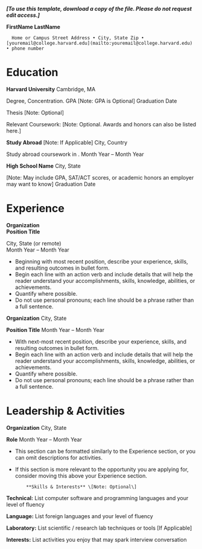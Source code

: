 ***\[To use this template, download a copy of the file. Please do not request edit access.\]***

**FirstName LastName**

      Home or Campus Street Address • City, State Zip • [youremail@college.harvard.edu](mailto:youremail@college.harvard.edu) • phone number

# **Education**

**Harvard University**	Cambridge, MA

Degree, Concentration. GPA \[Note: GPA is Optional\]                                                                                              Graduation Date 

Thesis \[Note: Optional\]

Relevant Coursework: \[Note: Optional. Awards and honors can also be listed here.\]

**Study Abroad** \[Note: If Applicable\]	 City, Country

Study abroad coursework in 	.	Month Year – Month Year

**High School Name**	 City, State

\[Note: May include GPA, SAT/ACT scores, or academic honors an employer may want to know\]	 Graduation Date

# 

# **Experience**

**Organization**  
**Position Title**

City, State (or remote)  
Month Year – Month Year

* Beginning with most recent position, describe your experience, skills, and resulting outcomes in bullet form.  
* Begin each line with an action verb and include details that will help the reader understand your accomplishments, skills, knowledge, abilities, or achievements.  
* Quantify where possible.  
* Do not use personal pronouns; each line should be a phrase rather than a full sentence.

**Organization**	 City, State

**Position Title**	 Month Year – Month Year

* With next-most recent position, describe your experience, skills, and resulting outcomes in bullet form.  
* Begin each line with an action verb and include details that will help the reader understand your accomplishments, skills, knowledge, abilities, or achievements.  
* Quantify where possible.  
* Do not use personal pronouns; each line should be a phrase rather than a full sentence.

#           **Leadership & Activities**

**Organization**	    City, State

**Role**	 Month Year – Month Year

* This section can be formatted similarly to the Experience section, or you can omit descriptions for activities.  
* If this section is more relevant to the opportunity you are applying for, consider moving this above your Experience section.

          **Skills & Interests** \[Note: Optional\]

**Technical:** List computer software and programming languages and your level of fluency

**Language:** List foreign languages and your level of fluency

**Laboratory:** List scientific / research lab techniques or tools \[If Applicable\]

**Interests:** List activities you enjoy that may spark interview conversation